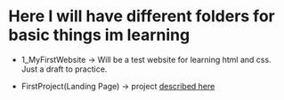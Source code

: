 # Here I will have different folders for basic things im learning

- 1_MyFirstWebsite -> Will be a test website for learning html and css. Just a draft to practice.

- FirstProject(Landing Page) -> project [described here](https://www.theodinproject.com/paths/foundations/courses/foundations/lessons/landing-page)